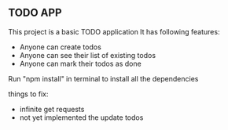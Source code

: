 ## TODO APP

This project is a basic TODO application
It has following features:

- Anyone can create todos
- Anyone can see their list of existing todos 
- Anyone can mark their todos as done

Run "npm install" in terminal to install all the dependencies

things to fix:
- infinite get requests
- not yet implemented the update todos
